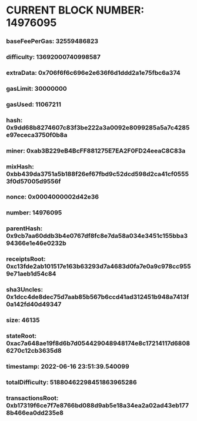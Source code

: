 # CURRENT BLOCK NUMBER: 14976095

### baseFeePerGas: 32559486823
### difficulty: 13692000740998587
### extraData: 0x706f6f6c696e2e636f6d1ddd2a1e75fbc6a374
### gasLimit: 30000000
### gasUsed: 11067211
### hash: 0x9dd68b8274607c83f3be222a3a0092e8099285a5a7c4285e97ececa3750f0b8a
### miner: 0xab3B229eB4BcFF881275E7EA2F0FD24eeaC8C83a
### mixHash: 0xbb439da3751a5b188f26ef67fbd9c52dcd598d2ca41cf05553f0d57005d9556f
### nonce: 0x0004000002d42e36
### number: 14976095
### parentHash: 0x9cb7aa60ddb3b4e0767df8fc8e7da58a034e3451c155bba394366e1e46e0232b
### receiptsRoot: 0xc13fde2ab101517e163b63293d7a4683d0fa7e0a9c978cc9559e71aeb1d54c84
### sha3Uncles: 0x1dcc4de8dec75d7aab85b567b6ccd41ad312451b948a7413f0a142fd40d49347
### size: 46135
### stateRoot: 0xac7a648ae19f8d6b7d054429048948174e8c17214117d68086270c12cb3635d8
### timestamp: 2022-06-16 23:51:39.540099
### totalDifficulty: 51880462298451863965286
### transactionsRoot: 0xb17319f6ce7f7e8766bd088d9ab5e18a34ea2a02ad43eb1778b466ea0dd235e8
